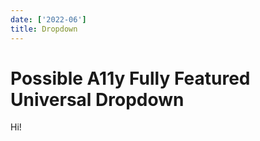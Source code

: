 ```yaml
---
date: ['2022-06']
title: Dropdown
---
```


# Possible A11y Fully Featured Universal Dropdown

<Dropdown>
	
Hi!

</Dropdown>

<script>
import Dropdown from '$libs/dropdown/Dropdown.svelte'
</script>
